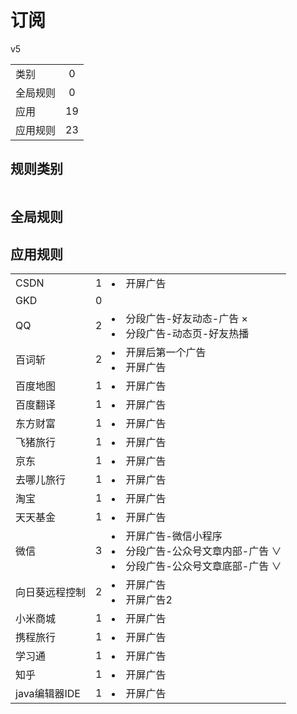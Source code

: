 # 订阅

v5

|||
| - |:-:|
|类别|0|
|全局规则|0|
|应用|19|
|应用规则|23|

## 规则类别

|||
| - |:-:|


## 全局规则



## 应用规则

||||
| - |:-:|-|
|CSDN|1|<li>开屏广告|
|GKD|0||
|QQ|2|<li>分段广告-好友动态-广告 ×<li>分段广告-动态页-好友热播|
|百词斩|2|<li>开屏后第一个广告<li>开屏广告|
|百度地图|1|<li>开屏广告|
|百度翻译|1|<li>开屏广告|
|东方财富|1|<li>开屏广告|
|飞猪旅行|1|<li>开屏广告|
|京东|1|<li>开屏广告|
|去哪儿旅行|1|<li>开屏广告|
|淘宝|1|<li>开屏广告|
|天天基金|1|<li>开屏广告|
|微信|3|<li>开屏广告-微信小程序<li>分段广告-公众号文章内部-广告 ∨<li>分段广告-公众号文章底部-广告 ∨|
|向日葵远程控制|2|<li>开屏广告<li>开屏广告2|
|小米商城|1|<li>开屏广告|
|携程旅行|1|<li>开屏广告|
|学习通|1|<li>开屏广告|
|知乎|1|<li>开屏广告|
|java编辑器IDE|1|<li>开屏广告|
